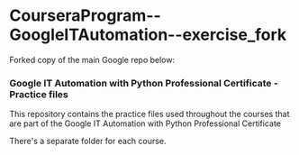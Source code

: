 # CourseraProgram--GoogleITAutomation--exercise_fork

Forked copy of the main Google repo below:

### Google IT Automation with Python Professional Certificate - Practice files

This repository contains the practice files used throughout the courses that are
part of the Google IT Automation with Python Professional Certificate

There's a separate folder for each course.

